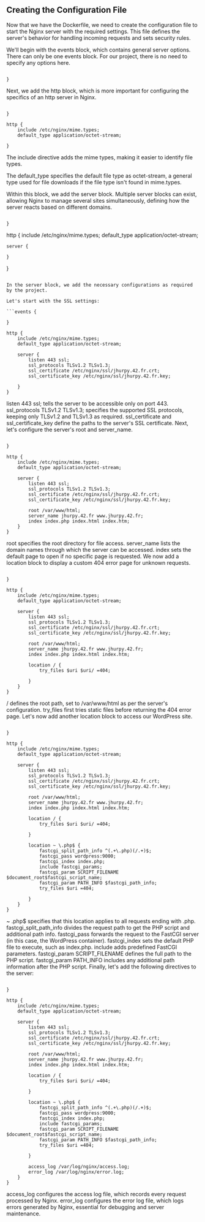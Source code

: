 ## Creating the Configuration File

Now that we have the Dockerfile, we need to create the configuration file to start the Nginx server with the required settings. This file defines the server's behavior for handling incoming requests and sets security rules.

We'll begin with the events block, which contains general server options. There can only be one events block. For our project, there is no need to specify any options here.

```events {

}
```

Next, we add the http block, which is more important for configuring the specifics of an http server in Nginx.

```events {

}

http {
	include /etc/nginx/mime.types;
	default_type application/octet-stream;

}
```

The include directive adds the mime types, making it easier to identify file types.

The default_type specifies the default file type as octet-stream, a general type used for file downloads if the file type isn't found in mime.types.

Within this block, we add the server block. Multiple server blocks can exist, allowing Nginx to manage several sites simultaneously, defining how the server reacts based on different domains.

```events {

}
```

http {
	include /etc/nginx/mime.types;
	default_type application/octet-stream;

	server {

	}
}
```

In the server block, we add the necessary configurations as required by the project.

Let's start with the SSL settings:

```events {

}

http {
	include /etc/nginx/mime.types;
	default_type application/octet-stream;

	server {
		listen 443 ssl;
		ssl_protocols TLSv1.2 TLSv1.3;
		ssl_certificate /etc/nginx/ssl/jhurpy.42.fr.crt;
		ssl_certificate_key /etc/nginx/ssl/jhurpy.42.fr.key;

	}
}
```

listen 443 ssl; tells the server to be accessible only on port 443.
ssl_protocols TLSv1.2 TLSv1.3; specifies the supported SSL protocols, keeping only TLSv1.2 and TLSv1.3 as required.
ssl_certificate and ssl_certificate_key define the paths to the server's SSL certificate.
Next, let's configure the server's root and server_name.

```events {

}

http {
	include /etc/nginx/mime.types;
	default_type application/octet-stream;

	server {
		listen 443 ssl;
		ssl_protocols TLSv1.2 TLSv1.3;
		ssl_certificate /etc/nginx/ssl/jhurpy.42.fr.crt;
		ssl_certificate_key /etc/nginx/ssl/jhurpy.42.fr.key;

		root /var/www/html;
		server_name jhurpy.42.fr www.jhurpy.42.fr;
		index index.php index.html index.htm;
	}
}
```

root specifies the root directory for file access.
server_name lists the domain names through which the server can be accessed.
index sets the default page to open if no specific page is requested.
We now add a location block to display a custom 404 error page for unknown requests.

```events {

}

http {
	include /etc/nginx/mime.types;
	default_type application/octet-stream;

	server {
		listen 443 ssl;
		ssl_protocols TLSv1.2 TLSv1.3;
		ssl_certificate /etc/nginx/ssl/jhurpy.42.fr.crt;
		ssl_certificate_key /etc/nginx/ssl/jhurpy.42.fr.key;

		root /var/www/html;
		server_name jhurpy.42.fr www.jhurpy.42.fr;
		index index.php index.html index.htm;

		location / {
			try_files $uri $uri/ =404;

		}
	}
}
```

/ defines the root path, set to /var/www/html as per the server's configuration.
try_files first tries static files before returning the 404 error page.
Let's now add another location block to access our WordPress site.

```events {

}

http {
	include /etc/nginx/mime.types;
	default_type application/octet-stream;

	server {
		listen 443 ssl;
		ssl_protocols TLSv1.2 TLSv1.3;
		ssl_certificate /etc/nginx/ssl/jhurpy.42.fr.crt;
		ssl_certificate_key /etc/nginx/ssl/jhurpy.42.fr.key;

		root /var/www/html;
		server_name jhurpy.42.fr www.jhurpy.42.fr;
		index index.php index.html index.htm;

		location / {
			try_files $uri $uri/ =404;

		}

		location ~ \.php$ {
			fastcgi_split_path_info ^(.+\.php)(/.+)$;
			fastcgi_pass wordpress:9000;
			fastcgi_index index.php;
			include fastcgi_params;
			fastcgi_param SCRIPT_FILENAME $document_root$fastcgi_script_name;
			fastcgi_param PATH_INFO $fastcgi_path_info;
			try_files $uri =404;

		}
	}
}
```

~ \.php$ specifies that this location applies to all requests ending with .php.
fastcgi_split_path_info divides the request path to get the PHP script and additional path info.
fastcgi_pass forwards the request to the FastCGI server (in this case, the WordPress container).
fastcgi_index sets the default PHP file to execute, such as index.php.
include adds predefined FastCGI parameters.
fastcgi_param SCRIPT_FILENAME defines the full path to the PHP script.
fastcgi_param PATH_INFO includes any additional path information after the PHP script.
Finally, let's add the following directives to the server:


```events {

}

http {
	include /etc/nginx/mime.types;
	default_type application/octet-stream;

	server {
		listen 443 ssl;
		ssl_protocols TLSv1.2 TLSv1.3;
		ssl_certificate /etc/nginx/ssl/jhurpy.42.fr.crt;
		ssl_certificate_key /etc/nginx/ssl/jhurpy.42.fr.key;

		root /var/www/html;
		server_name jhurpy.42.fr www.jhurpy.42.fr;
		index index.php index.html index.htm;

		location / {
			try_files $uri $uri/ =404;

		}

		location ~ \.php$ {
			fastcgi_split_path_info ^(.+\.php)(/.+)$;
			fastcgi_pass wordpress:9000;
			fastcgi_index index.php;
			include fastcgi_params;
			fastcgi_param SCRIPT_FILENAME $document_root$fastcgi_script_name;
			fastcgi_param PATH_INFO $fastcgi_path_info;
			try_files $uri =404;

		}

		access_log /var/log/nginx/access.log;
		error_log /var/log/nginx/error.log;
	}
}
```

access_log configures the access log file, which records every request processed by Nginx.
error_log configures the error log file, which logs errors generated by Nginx, essential for debugging and server maintenance.

